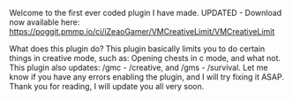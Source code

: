 Welcome to the first ever coded plugin I have made.
UPDATED - Download now available here: https://poggit.pmmp.io/ci/iZeaoGamer/VMCreativeLimit/VMCreativeLimit

What does this plugin do?
This plugin basically limits you to do certain things in creative mode, such as: Opening chests in c mode, and what not.
This plugin also updates: /gmc - /creative, and /gms - /survival.
Let me know if you have any errors enabling the plugin, and I will try fixing it ASAP.
Thank you for reading, I will update you all very soon.
